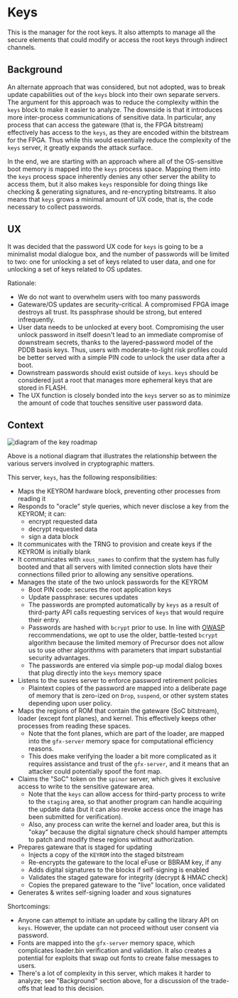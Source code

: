 # Keys

This is the manager for the root keys. It also attempts to manage all the secure elements that could modify or access the root keys through indirect channels.

## Background
An alternate approach that was considered, but not adopted, was to break update capabilities out of the `keys` block into their own
separate servers. The argument for this approach was to reduce the complexity within the `keys` block to make it easier to analyze.
The downside is that it introduces more inter-process communications of sensitive data. In particular, any process that can access the gateware (that is, the FPGA bitstream) effectively has access to the `keys`, as they are encoded within the bitstream for the FPGA. Thus while this would essentially reduce the complexity of the `keys` server, it greatly expands the attack surface.

In the end, we are starting with an approach where all of the OS-sensitive boot memory is mapped into the `keys` process space. Mapping them into the `keys` process space inherently denies any other server the ability to access them, but it also makes `keys` responsible for doing things like checking & generating signatures, and re-encrypting bitstreams. It also means that `keys` grows a minimal amount of UX code, that is, the code necessary to collect passwords.

## UX

It was decided that the password UX code for `keys` is going to be a minimalist modal dialogue box, and the number of passwords will be limited to two: one for unlocking a set of keys related to user data, and one for unlocking a set of keys related to OS updates.

Rationale:
 - We do not want to overwhelm users with too many passwords
 - Gateware/OS updates are security-critical. A compromised FPGA image destroys all trust. Its passphrase should be strong, but entered infrequently.
 - User data needs to be unlocked at every boot. Compromising the user unlock password in itself doesn't lead to an immediate compromise of downstream secrets, thanks to the layered-password model of the PDDB basis keys. Thus, users with moderate-to-light risk profiles could be better served with a simple PIN code to unlock the user data after a boot.
 - Downstream passwords should exist outside of `keys`. `keys` should be considered just a root that manages more ephemeral keys that are stored in FLASH.
 - The UX function is closely bonded into the `keys` server so as to minimize the amount of code that touches sensitive user password data.

## Context

![diagram of the key roadmap](key_roadmap.png)

Above is a notional diagram that illustrates the relationship between the various servers involved in cryptographic matters.

This server, `keys`, has the following responsibilities:
 - Maps the KEYROM hardware block, preventing other processes from reading it
 - Responds to "oracle" style queries, which never disclose a key from the KEYROM; it can:
    - encrypt requested data
    - decrypt requested data
    - sign a data block
 - It communicates with the TRNG to provision and create keys if the KEYROM is initially blank
 - It communicates with `xous_names` to confirm that the system has fully booted and that all servers with limited connection slots have their connections filled prior to allowing any sensitive operations.
 - Manages the state of the two unlock passwords for the KEYROM
   - Boot PIN code: secures the root application keys
   - Update passphrase: secures updates
   - The passwords are prompted automatically by `keys` as a result of third-party API calls requesting services of `keys` that would require their entry.
   - Passwords are hashed with `bcrypt` prior to use. In line with [OWASP](https://cheatsheetseries.owasp.org/cheatsheets/Password_Storage_Cheat_Sheet.html) reccommendations, we opt to use the older, battle-tested `bcrypt` algorithm because the limited memory of Precursor does not allow us to use other algorithms with parameters that impart substantial security advantages.
   - The passwords are entered via simple pop-up modal dialog boxes that plug directly into the `keys` memory space
 - Listens to the susres server to enforce password retirement policies
   - Plaintext copies of the password are mapped into a deliberate page of memory that is zero-ized on `Drop`, `suspend`, or other system states depending upon user policy.
 - Maps the regions of ROM that contain the gateware (SoC bitstream), loader (except font planes), and kernel. This effectively keeps other processes from reading these spaces.
   - Note that the font planes, which are part of the loader, are mapped into the `gfx-server` memory space for computational efficiency reasons.
   - This does make verifying the loader a bit more complicated as it requires assistance and trust of the `gfx-server`, and it means that an attacker could potentially spoof the font map.
 - Claims the "SoC" token on the `spinor` server, which gives it exclusive access to write to the sensitive gateware area.
   - Note that the `keys` can allow access for third-party process to write to the `staging` area, so that another program can handle acquiring the update data (but it can also revoke access once the image has been submitted for verification).
   - Also, any process can write the kernel and loader area, but this is "okay" because the digital signature check should hamper attempts to patch and modify these regions without authorization.
 - Prepares gateware that is staged for updating
   - Injects a copy of the `KEYROM` into the staged bitstream
   - Re-encrypts the gateware to the local eFuse or BBRAM key, if any
   - Adds digital signatures to the blocks if self-signing is enabled
   - Validates the staged gateware for integrity (decrypt & HMAC check)
   - Copies the prepared gateware to the "live" location, once validated
 - Generates & writes self-signing loader and xous signatures

Shortcomings:
 - Anyone can attempt to initiate an update by calling the library API on `keys`. However, the update can not proceed without user consent via password.
 - Fonts are mapped into the `gfx-server` memory space, which complicates loader.bin verification and validation. It also creates a potential for exploits that swap out fonts to create false messages to users.
 - There's a lot of complexity in this server, which makes it harder to analyze; see "Background" section above, for a discussion of the trade-offs that lead to this decision.

